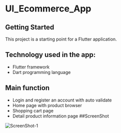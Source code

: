 # UI_Ecommerce_App

## Getting Started

This project is a starting point for a Flutter application.

## Technology used in the app:
- Flutter framework
- Dart programming language

## Main function
- Login and register an account with auto validate
- Home page with product browser
- Shopping cart page
- Detail product information page
##ScreenShot

![ScreenShot-1](https://user-images.githubusercontent.com/113830198/236160355-78bc8c9f-1c4f-40f2-b5f0-5c361cb19526.png)
